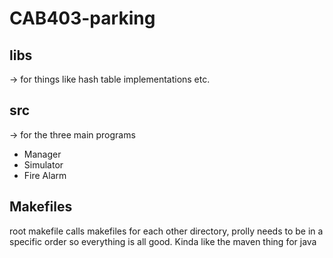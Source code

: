 # CAB403-parking

## libs

&rarr; for things like hash table implementations etc.

## src

&rarr; for the three main programs

- Manager
- Simulator
- Fire Alarm

## Makefiles

root makefile calls makefiles for each other directory, prolly needs to be in a
specific order so everything is all good.
Kinda like the maven thing for java
